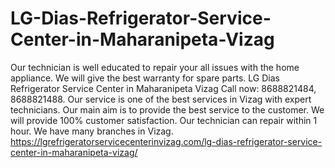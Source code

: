 # LG-Dias-Refrigerator-Service-Center-in-Maharanipeta-Vizag
Our technician is well educated to repair your all issues with the home appliance. We will give the best warranty for spare parts. LG Dias Refrigerator Service Center in Maharanipeta Vizag Call now: 8688821484, 8688821488. Our service is one of the best services in Vizag with expert technicians. Our main aim is to provide the best service to the customer. We will provide 100% customer satisfaction. Our technician can repair within 1 hour. We have many branches in Vizag.   https://lgrefrigeratorservicecenterinvizag.com/lg-dias-refrigerator-service-center-in-maharanipeta-vizag/
